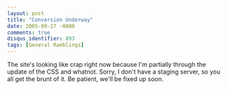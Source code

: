 ```yaml
---
layout: post
title: "Conversion Underway"
date: 2005-09-27 -0800
comments: true
disqus_identifier: 893
tags: [General Ramblings]
---
```

The site's looking like crap right now because I'm partially through the
update of the CSS and whatnot. Sorry, I don't have a staging server, so
you all get the brunt of it. Be patient, we'll be fixed up soon.
